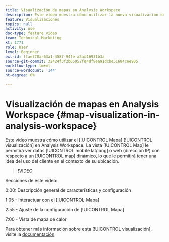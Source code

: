 ```yaml
---
title: Visualización de mapas en Analysis Workspace
description: Este vídeo muestra cómo utilizar la nueva visualización de mapas en Analysis Workspace. La vista Mapa le permite ver datos móviles (lat/long) o web (direcciones IP) con un mapa dinámico, lo que le permite hacerse una idea del uso del cliente en el contexto de su ubicación.
feature: Visualizaciones
topics: null
activity: use
doc-type: feature video
team: Technical Marketing
kt: 1771
role: User
level: Beginner
exl-id: ffae778a-63a1-4587-94fe-a2ad16931b3a
source-git-commit: 32424f3f2b05952fe4df9ea91dcbe51684cee905
workflow-type: tm+mt
source-wordcount: '144'
ht-degree: 0%

---
```


#   Visualización de mapas en Analysis Workspace {#map-visualization-in-analysis-workspace}

Este vídeo muestra cómo utilizar el [!UICONTROL Mapa] [!UICONTROL visualización] en Analysis Workspace. La vista [!UICONTROL Map] le permitirá ver datos [!UICONTROL mobile lat/long] o web (dirección IP) con respecto a un [!UICONTROL map] dinámico, lo que le permitirá tener una idea del uso del cliente en el contexto de su ubicación.

>[!VIDEO](https://video.tv.adobe.com/v/23559/?quality=12)

Secciones de este vídeo:

0:00: Descripción general de características y configuración

1:05 - Interactuar con el [!UICONTROL Mapa]

2:55 - Ajuste de la configuración de [!UICONTROL Mapa]

7:00 - Vista de mapa de calor

Para obtener más información sobre esta [!UICONTROL visualización], visite la [documentación](https://marketing.adobe.com/resources/help/en_US/analytics/analysis-workspace/map-visualization.html).
